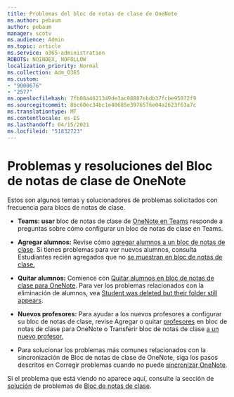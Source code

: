 ```yaml
---
title: Problemas del bloc de notas de clase de OneNote
ms.author: pebaum
author: pebaum
manager: scotv
ms.audience: Admin
ms.topic: article
ms.service: o365-administration
ROBOTS: NOINDEX, NOFOLLOW
localization_priority: Normal
ms.collection: Adm_O365
ms.custom:
- "9000676"
- "2577"
ms.openlocfilehash: 7fb08a4621349de3ac08887ebdb37fcbe95072f9
ms.sourcegitcommit: 8bc60ec34bc1e40685e3976576e04a2623f63a7c
ms.translationtype: MT
ms.contentlocale: es-ES
ms.lasthandoff: 04/15/2021
ms.locfileid: "51832723"
---
```

# <a name="onenote-class-notebook-issues-and-resolutions"></a>Problemas y resoluciones del Bloc de notas de clase de OneNote

Estos son algunos temas y solucionadores de problemas solicitados con frecuencia para blocs de notas de clase.

- **Teams: usar** bloc de notas de clase de [OneNote en Teams](https://support.office.com/article/bd77f11f-27cd-4d41-bfbd-2b11799f1440) responde a preguntas sobre cómo configurar un bloc de notas de clase en Teams.

- **Agregar alumnos:** Revise cómo [agregar alumnos a un bloc de notas de clase](https://support.office.com/article/149882af-506a-4689-9fee-39309b97aae8). Si tienes problemas para ver nuevos alumnos, consulta Estudiantes recién agregados que no [se muestran en bloc de notas de clase.](https://support.office.com/article/4da02c45-b435-4af1-921b-51b8ee40e1c9)

- **Quitar alumnos:** Comience con [Quitar alumnos en bloc de notas de clase para OneNote](https://support.office.com/article/86dcf019-408f-4de8-8055-eb61f1578c3c). Para ver los problemas relacionados con la eliminación de alumnos, vea [Student was deleted but their folder still appears](https://support.office.com/article/0ed81eaa-c14a-436f-bb6f-ce95f130cc71).

- **Nuevos profesores:** Para ayudar a los nuevos profesores a configurar su bloc de notas de clase, revise Agregar o quitar [profesores](https://support.office.com/article/fdcb870b-49a7-4a14-9ea6-d817f88026f8) en bloc de notas de clase para OneNote o Transferir bloc de notas de clase [a un nuevo profesor.](https://support.office.com/article/84ef5d4a-0eec-4d5b-bc22-1317bc3b9027)

- Para solucionar los problemas más comunes relacionados con la sincronización de Bloc de notas de clase de OneNote, siga los pasos descritos en Corregir problemas cuando no puede [sincronizar OneNote](https://support.office.com/article/Fix-issues-when-you-can-t-sync-OneNote-299495ef-66d1-448f-90c1-b785a6968d45).

Si el problema que está viendo no aparece aquí, consulte la sección de [solución](https://support.office.com/article/class-notebook-ee70aff9-52e8-449f-be6a-7cbc1d65eaea#ID0EAABAAA=Manage&ID0EABAAA=Troubleshoot) de problemas de [Bloc de notas de clase](https://support.office.com/article/class-notebook-ee70aff9-52e8-449f-be6a-7cbc1d65eaea). 


